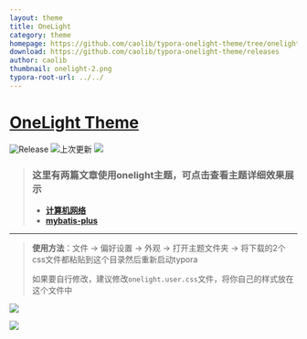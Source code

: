 ```yaml
---
layout: theme
title: OneLight
category: theme
homepage: https://github.com/caolib/typora-onelight-theme/tree/onelight
download: https://github.com/caolib/typora-onelight-theme/releases
author: caolib
thumbnail: onelight-2.png
typora-root-url: ../../
---
```


# [OneLight Theme](https://github.com/caolib/typora-onelight-theme/tree/onelight)
![Release](https://img.shields.io/github/v/release/caolib/one-light-theme?labelColor=blue&color=red)
![上次更新](https://img.shields.io/github/last-commit/caolib/typora-onelight-theme?labelColor=white&color=blue)
**[![](https://img.shields.io/badge/点击下载最新-white)](https://github.com/caolib/typora-onelight-theme/releases/latest/download/onelight.zip)**

> ### **这里有两篇文章使用onelight主题，可点击查看主题详细效果展示**
> - **[计算机网络](https://bin-sites.pages.dev/net/计算机网络)**
> - **[mybatis-plus](https://bin-sites.pages.dev/mp)**

---
> **使用方法**：文件 -> 偏好设置 -> 外观 -> 打开主题文件夹 -> 将下载的2个css文件都粘贴到这个目录然后重新启动typora
> 
> 如果要自行修改，建议修改`onelight.user.css`文件，将你自己的样式放在这个文件中

![](https://s2.loli.net/2024/09/05/AMX2dquwQBDECk3.png)

![](https://s2.loli.net/2024/09/05/RVQpzvDcf9iE5Y6.png)
